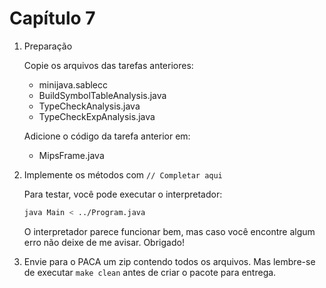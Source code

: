 # Capítulo 7

1. Preparação

   Copie os arquivos das tarefas anteriores:

   - minijava.sablecc
   - BuildSymbolTableAnalysis.java
   - TypeCheckAnalysis.java
   - TypeCheckExpAnalysis.java

   Adicione o código da tarefa anterior em:

   - MipsFrame.java

2. Implemente os métodos com `// Completar aqui`

   Para testar, você pode executar o interpretador:

   ```bash
   java Main < ../Program.java
   ```

   O interpretador parece funcionar bem, mas caso você encontre algum
   erro não deixe de me avisar. Obrigado!

3. Envie para o PACA um zip contendo todos os arquivos. Mas lembre-se de
   executar `make clean` antes de criar o pacote para entrega.
